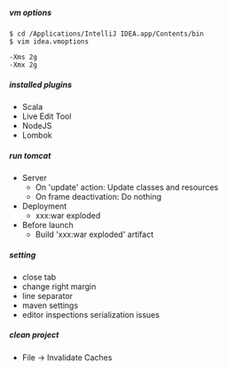 ##### vm options
```
$ cd /Applications/IntelliJ IDEA.app/Contents/bin
$ vim idea.vmoptions

-Xms 2g
-Xmx 2g
```

##### installed plugins
* Scala
* Live Edit Tool
* NodeJS
* Lombok

##### run tomcat
* Server
  * On 'update' action: Update classes and resources
  * On frame deactivation: Do nothing
* Deployment
  * xxx:war exploded
* Before launch
  * Build 'xxx:war exploded' artifact
  
##### setting
* close tab
* change right margin
* line separator
* maven settings
* editor inspections serialization issues

##### clean project
* File -> Invalidate Caches